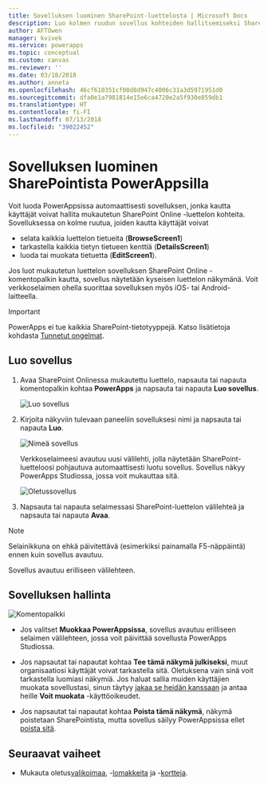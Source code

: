 ```yaml
---
title: Sovelluksen luominen SharePoint-luettelosta | Microsoft Docs
description: Luo kolmen ruudun sovellus kohteiden hallitsemiseksi SharePoint-luettelosta, oli se sitten paikallinen tai pilvessä.
author: AFTOwen
manager: kvivek
ms.service: powerapps
ms.topic: conceptual
ms.custom: canvas
ms.reviewer: ''
ms.date: 03/18/2018
ms.author: anneta
ms.openlocfilehash: 46cf610351cf00d8d947c4006c31a3d5971951d0
ms.sourcegitcommit: dfa0e1a7981814e15e6ca4720e2a5f930e859db1
ms.translationtype: HT
ms.contentlocale: fi-FI
ms.lasthandoff: 07/13/2018
ms.locfileid: "39022452"
---
```

# <a name="generate-an-app-from-within-sharepoint-using-powerapps"></a>Sovelluksen luominen SharePointista PowerAppsilla

Voit luoda PowerAppsissa automaattisesti sovelluksen, jonka kautta käyttäjät voivat hallita mukautetun SharePoint Online -luettelon kohteita. Sovelluksessa on kolme ruutua, joiden kautta käyttäjät voivat

* selata kaikkia luettelon tietueita (**BrowseScreen1**)
* tarkastella kaikkia tietyn tietueen kenttiä (**DetailsScreen1**)
* luoda tai muokata tietuetta (**EditScreen1**).

Jos luot mukautetun luettelon sovelluksen SharePoint Online -komentopalkin kautta, sovellus näytetään kyseisen luettelon näkymänä. Voit verkkoselaimen ohella suorittaa sovelluksen myös iOS- tai Android-laitteella.

> [!IMPORTANT]
> PowerApps ei tue kaikkia SharePoint-tietotyyppejä. Katso lisätietoja kohdasta [Tunnetut ongelmat](connections/connection-sharepoint-online.md#known-issues).

## <a name="generate-an-app"></a>Luo sovellus
1. Avaa SharePoint Onlinessa mukautettu luettelo, napsauta tai napauta komentopalkin kohtaa **PowerApps** ja napsauta tai napauta **Luo sovellus**.

    ![Luo sovellus](./media/generate-app-from-sharepoint-list-interface/generate-new-app.png)

2. Kirjoita näkyviin tulevaan paneeliin sovelluksesi nimi ja napsauta tai napauta **Luo**.

    ![Nimeä sovellus](./media/generate-app-from-sharepoint-list-interface/app-name.png)

    Verkkoselaimeesi avautuu uusi välilehti, jolla näytetään SharePoint-luetteloosi pohjautuva automaattisesti luotu sovellus. Sovellus näkyy PowerApps Studiossa, jossa voit mukauttaa sitä.

    ![Oletussovellus](./media/generate-app-from-sharepoint-list-interface/default-app.png)  
3. Napsauta tai napauta selaimessasi SharePoint-luettelon välilehteä ja napsauta tai napauta **Avaa**.

> [!NOTE]
> Selainikkuna on ehkä päivitettävä (esimerkiksi painamalla F5-näppäintä) ennen kuin sovellus avautuu.

Sovellus avautuu erilliseen välilehteen.

## <a name="manage-the-app"></a>Sovelluksen hallinta
![Komentopalkki](./media/generate-app-from-sharepoint-list-interface/command-bar.png)

* Jos valitset **Muokkaa PowerAppsissa**, sovellus avautuu erilliseen selaimen välilehteen, jossa voit päivittää sovellusta PowerApps Studiossa.

* Jos napsautat tai napautat kohtaa **Tee tämä näkymä julkiseksi**, muut organisaatiosi käyttäjät voivat tarkastella sitä. Oletuksena vain sinä voit tarkastella luomiasi näkymiä. Jos haluat sallia muiden käyttäjien muokata sovellustasi, sinun täytyy [jakaa se heidän kanssaan](share-app.md) ja antaa heille **Voit muokata** -käyttöoikeudet.

* Jos napsautat tai napautat kohtaa **Poista tämä näkymä**, näkymä poistetaan SharePointista, mutta sovellus säilyy PowerAppsissa ellet [poista sitä](delete-app.md).

## <a name="next-steps"></a>Seuraavat vaiheet
* Mukauta oletus[valikoimaa](customize-layout-sharepoint.md), -[lomakkeita](customize-forms-sharepoint.md) ja -[kortteja](customize-card.md).
